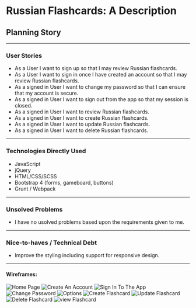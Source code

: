 # Russian Flashcards: A Description



## Planning Story

***

### User Stories

- As a User I want to sign up so that I may review Russian flashcards.
- As a User I want to sign in once I have created an account so that I may review Russian flashcards.
- As a signed in User I want to change my password so that I can ensure that my account is secure.
- As a signed in User I want to sign out from the app so that my session is closed.
- As a signed in User I want to review Russian flashcards.
- As a signed in User I want to create Russian flashcards.
- As a signed in User I want to update Russian flashcards.
- As a signed in User I want to delete Russian flashcards.

***

### Technologies Directly Used

- JavaScript
- jQuery
- HTML/CSS/SCSS
- Bootstrap 4 (forms, gameboard, buttons)
- Grunt / Webpack

***

### Unsolved Problems

- I have no usolved problems based upon the requirements given to me.

***

### Nice-to-haves / Technical Debt
* Improve the styling including support for responsive design.
***

#### Wireframes:
![Home Page](./wireframes-user-stories/1-homepage.png)
![Create An Account](./wireframes-user-stories/2-signup.png)
![Sign In To The App](./wireframes-user-stories/3-signin.png)
![Change Password](./wireframes-user-stories/4-changepassword.png)
![Options](./wireframes-user-stories/5-options.png)
![Create Flashcard](./wireframes-user-stories/6-create_flashcard.png)
![Update Flashcard](./wireframes-user-stories/7-update_flashcard.png)
![Delete Flashcard](./wireframes-user-stories/8-delete_flashcard.png)
![view Flashcard](./wireframes-user-stories/9-view_flashcard.png)
